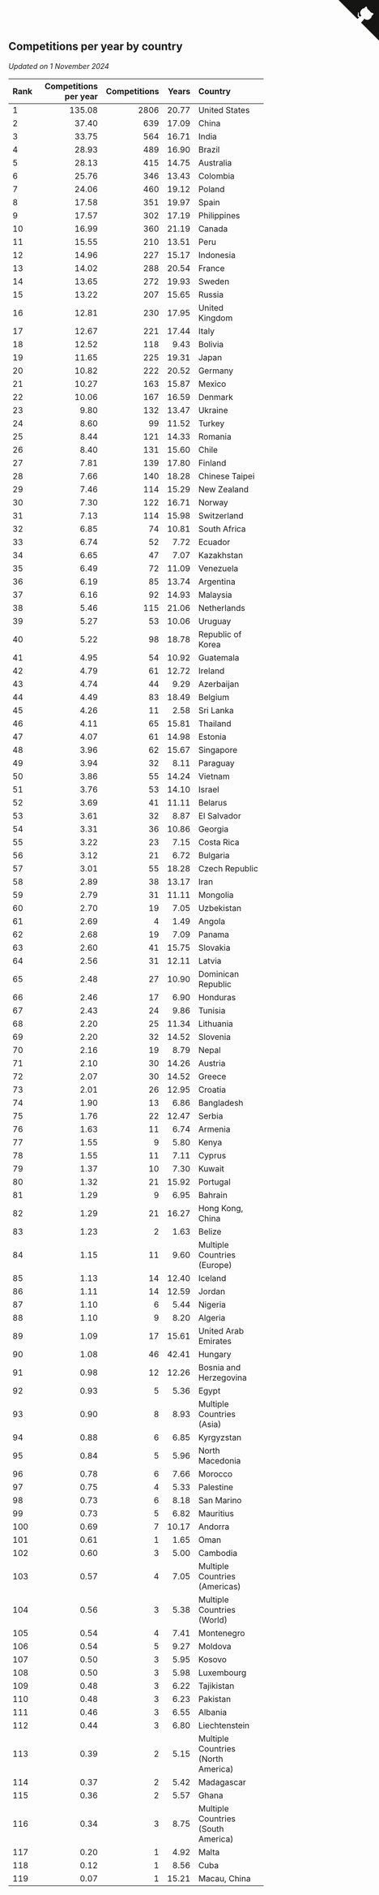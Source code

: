 ## Competitions per year by country

*Updated on  1 November 2024*

| Rank | Competitions per year | Competitions | Years | Country |
| :--- | ---: | ---: | ---: | :--- |
| 1 | 135.08 | 2806 | 20.77 | United States |
| 2 | 37.40 | 639 | 17.09 | China |
| 3 | 33.75 | 564 | 16.71 | India |
| 4 | 28.93 | 489 | 16.90 | Brazil |
| 5 | 28.13 | 415 | 14.75 | Australia |
| 6 | 25.76 | 346 | 13.43 | Colombia |
| 7 | 24.06 | 460 | 19.12 | Poland |
| 8 | 17.58 | 351 | 19.97 | Spain |
| 9 | 17.57 | 302 | 17.19 | Philippines |
| 10 | 16.99 | 360 | 21.19 | Canada |
| 11 | 15.55 | 210 | 13.51 | Peru |
| 12 | 14.96 | 227 | 15.17 | Indonesia |
| 13 | 14.02 | 288 | 20.54 | France |
| 14 | 13.65 | 272 | 19.93 | Sweden |
| 15 | 13.22 | 207 | 15.65 | Russia |
| 16 | 12.81 | 230 | 17.95 | United Kingdom |
| 17 | 12.67 | 221 | 17.44 | Italy |
| 18 | 12.52 | 118 | 9.43 | Bolivia |
| 19 | 11.65 | 225 | 19.31 | Japan |
| 20 | 10.82 | 222 | 20.52 | Germany |
| 21 | 10.27 | 163 | 15.87 | Mexico |
| 22 | 10.06 | 167 | 16.59 | Denmark |
| 23 | 9.80 | 132 | 13.47 | Ukraine |
| 24 | 8.60 | 99 | 11.52 | Turkey |
| 25 | 8.44 | 121 | 14.33 | Romania |
| 26 | 8.40 | 131 | 15.60 | Chile |
| 27 | 7.81 | 139 | 17.80 | Finland |
| 28 | 7.66 | 140 | 18.28 | Chinese Taipei |
| 29 | 7.46 | 114 | 15.29 | New Zealand |
| 30 | 7.30 | 122 | 16.71 | Norway |
| 31 | 7.13 | 114 | 15.98 | Switzerland |
| 32 | 6.85 | 74 | 10.81 | South Africa |
| 33 | 6.74 | 52 | 7.72 | Ecuador |
| 34 | 6.65 | 47 | 7.07 | Kazakhstan |
| 35 | 6.49 | 72 | 11.09 | Venezuela |
| 36 | 6.19 | 85 | 13.74 | Argentina |
| 37 | 6.16 | 92 | 14.93 | Malaysia |
| 38 | 5.46 | 115 | 21.06 | Netherlands |
| 39 | 5.27 | 53 | 10.06 | Uruguay |
| 40 | 5.22 | 98 | 18.78 | Republic of Korea |
| 41 | 4.95 | 54 | 10.92 | Guatemala |
| 42 | 4.79 | 61 | 12.72 | Ireland |
| 43 | 4.74 | 44 | 9.29 | Azerbaijan |
| 44 | 4.49 | 83 | 18.49 | Belgium |
| 45 | 4.26 | 11 | 2.58 | Sri Lanka |
| 46 | 4.11 | 65 | 15.81 | Thailand |
| 47 | 4.07 | 61 | 14.98 | Estonia |
| 48 | 3.96 | 62 | 15.67 | Singapore |
| 49 | 3.94 | 32 | 8.11 | Paraguay |
| 50 | 3.86 | 55 | 14.24 | Vietnam |
| 51 | 3.76 | 53 | 14.10 | Israel |
| 52 | 3.69 | 41 | 11.11 | Belarus |
| 53 | 3.61 | 32 | 8.87 | El Salvador |
| 54 | 3.31 | 36 | 10.86 | Georgia |
| 55 | 3.22 | 23 | 7.15 | Costa Rica |
| 56 | 3.12 | 21 | 6.72 | Bulgaria |
| 57 | 3.01 | 55 | 18.28 | Czech Republic |
| 58 | 2.89 | 38 | 13.17 | Iran |
| 59 | 2.79 | 31 | 11.11 | Mongolia |
| 60 | 2.70 | 19 | 7.05 | Uzbekistan |
| 61 | 2.69 | 4 | 1.49 | Angola |
| 62 | 2.68 | 19 | 7.09 | Panama |
| 63 | 2.60 | 41 | 15.75 | Slovakia |
| 64 | 2.56 | 31 | 12.11 | Latvia |
| 65 | 2.48 | 27 | 10.90 | Dominican Republic |
| 66 | 2.46 | 17 | 6.90 | Honduras |
| 67 | 2.43 | 24 | 9.86 | Tunisia |
| 68 | 2.20 | 25 | 11.34 | Lithuania |
| 69 | 2.20 | 32 | 14.52 | Slovenia |
| 70 | 2.16 | 19 | 8.79 | Nepal |
| 71 | 2.10 | 30 | 14.26 | Austria |
| 72 | 2.07 | 30 | 14.52 | Greece |
| 73 | 2.01 | 26 | 12.95 | Croatia |
| 74 | 1.90 | 13 | 6.86 | Bangladesh |
| 75 | 1.76 | 22 | 12.47 | Serbia |
| 76 | 1.63 | 11 | 6.74 | Armenia |
| 77 | 1.55 | 9 | 5.80 | Kenya |
| 78 | 1.55 | 11 | 7.11 | Cyprus |
| 79 | 1.37 | 10 | 7.30 | Kuwait |
| 80 | 1.32 | 21 | 15.92 | Portugal |
| 81 | 1.29 | 9 | 6.95 | Bahrain |
| 82 | 1.29 | 21 | 16.27 | Hong Kong, China |
| 83 | 1.23 | 2 | 1.63 | Belize |
| 84 | 1.15 | 11 | 9.60 | Multiple Countries (Europe) |
| 85 | 1.13 | 14 | 12.40 | Iceland |
| 86 | 1.11 | 14 | 12.59 | Jordan |
| 87 | 1.10 | 6 | 5.44 | Nigeria |
| 88 | 1.10 | 9 | 8.20 | Algeria |
| 89 | 1.09 | 17 | 15.61 | United Arab Emirates |
| 90 | 1.08 | 46 | 42.41 | Hungary |
| 91 | 0.98 | 12 | 12.26 | Bosnia and Herzegovina |
| 92 | 0.93 | 5 | 5.36 | Egypt |
| 93 | 0.90 | 8 | 8.93 | Multiple Countries (Asia) |
| 94 | 0.88 | 6 | 6.85 | Kyrgyzstan |
| 95 | 0.84 | 5 | 5.96 | North Macedonia |
| 96 | 0.78 | 6 | 7.66 | Morocco |
| 97 | 0.75 | 4 | 5.33 | Palestine |
| 98 | 0.73 | 6 | 8.18 | San Marino |
| 99 | 0.73 | 5 | 6.82 | Mauritius |
| 100 | 0.69 | 7 | 10.17 | Andorra |
| 101 | 0.61 | 1 | 1.65 | Oman |
| 102 | 0.60 | 3 | 5.00 | Cambodia |
| 103 | 0.57 | 4 | 7.05 | Multiple Countries (Americas) |
| 104 | 0.56 | 3 | 5.38 | Multiple Countries (World) |
| 105 | 0.54 | 4 | 7.41 | Montenegro |
| 106 | 0.54 | 5 | 9.27 | Moldova |
| 107 | 0.50 | 3 | 5.95 | Kosovo |
| 108 | 0.50 | 3 | 5.98 | Luxembourg |
| 109 | 0.48 | 3 | 6.22 | Tajikistan |
| 110 | 0.48 | 3 | 6.23 | Pakistan |
| 111 | 0.46 | 3 | 6.55 | Albania |
| 112 | 0.44 | 3 | 6.80 | Liechtenstein |
| 113 | 0.39 | 2 | 5.15 | Multiple Countries (North America) |
| 114 | 0.37 | 2 | 5.42 | Madagascar |
| 115 | 0.36 | 2 | 5.57 | Ghana |
| 116 | 0.34 | 3 | 8.75 | Multiple Countries (South America) |
| 117 | 0.20 | 1 | 4.92 | Malta |
| 118 | 0.12 | 1 | 8.56 | Cuba |
| 119 | 0.07 | 1 | 15.21 | Macau, China |


<a href="https://github.com/JustinTimeCuber/wca_statistics" class="github-corner" aria-label="View source on Github"><svg width="80" height="80" viewBox="0 0 250 250" style="fill:#151513; color:#fff; position: absolute; top: 0; border: 0; right: 0;" aria-hidden="true"><path d="M0,0 L115,115 L130,115 L142,142 L250,250 L250,0 Z"></path><path d="M128.3,109.0 C113.8,99.7 119.0,89.6 119.0,89.6 C122.0,82.7 120.5,78.6 120.5,78.6 C119.2,72.0 123.4,76.3 123.4,76.3 C127.3,80.9 125.5,87.3 125.5,87.3 C122.9,97.6 130.6,101.9 134.4,103.2" fill="currentColor" style="transform-origin: 130px 106px;" class="octo-arm"></path><path d="M115.0,115.0 C114.9,115.1 118.7,116.5 119.8,115.4 L133.7,101.6 C136.9,99.2 139.9,98.4 142.2,98.6 C133.8,88.0 127.5,74.4 143.8,58.0 C148.5,53.4 154.0,51.2 159.7,51.0 C160.3,49.4 163.2,43.6 171.4,40.1 C171.4,40.1 176.1,42.5 178.8,56.2 C183.1,58.6 187.2,61.8 190.9,65.4 C194.5,69.0 197.7,73.2 200.1,77.6 C213.8,80.2 216.3,84.9 216.3,84.9 C212.7,93.1 206.9,96.0 205.4,96.6 C205.1,102.4 203.0,107.8 198.3,112.5 C181.9,128.9 168.3,122.5 157.7,114.1 C157.9,116.9 156.7,120.9 152.7,124.9 L141.0,136.5 C139.8,137.7 141.6,141.9 141.8,141.8 Z" fill="currentColor" class="octo-body"></path></svg></a><style>.github-corner:hover .octo-arm{animation:octocat-wave 560ms ease-in-out}@keyframes octocat-wave{0%,100%{transform:rotate(0)}20%,60%{transform:rotate(-25deg)}40%,80%{transform:rotate(10deg)}}@media (max-width:500px){.github-corner:hover .octo-arm{animation:none}.github-corner .octo-arm{animation:octocat-wave 560ms ease-in-out}}</style>
